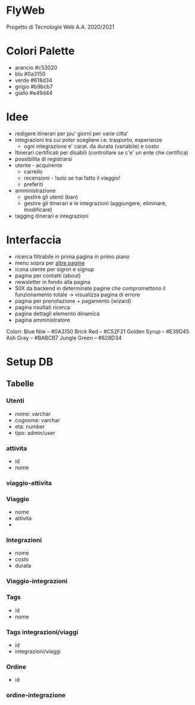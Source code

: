 # FlyWeb

Progetto di Tecnologie Web A.A. 2020/2021

# Colori Palette
- arancio #c53020
- blu     #0a3150
- verde   #618d34
- grigio  #b9bcb7
- giallo  #e49d44

# Idee

- redigere itinerari per piu' giorni per varie citta'
- integrazioni tra cui poter scegliere i.e. trasporto, esperienze 
  - ogni integrazione e' carat. da durata (variabile) e costo
- Itinerari certificati per disabili (controllare se c'e' un ente che certifica)
- possibilita di registrarsi
- utente - acquirente
  - carrello 
  - recensioni - !solo se hai fatto il viaggio!
  - preferiti
- amministrazione
  - gestire gli utenti (ban)
  - gestire gli itinerari e le integrazioni (aggiungere, eliminare, modificare)
- tagging itinerari e integrazioni


# Interfaccia
- ricerca filtrabile in prima pagina in primo piano
- menu sopra per [altre pagine](<#altre-pagine>)
- icona utente per signin e signup
- pagina per contatti (about)
- newsletter in fondo alla pagina
- 50X da backend in determinate pagine che compromettono il funzionamento totale -> visualizza pagina di errore
- pagina per prenotazione + pagamento (wizard)
- pagina risultati ricerca
- pagina dettagli elemento dinamica 
- pagina amministratore

Colori: 
Blue Nile – #0A3150
Brick Red – #C52F21
Golden Syrup – #E39D45
Ash Gray – #BABCB7
Jungle Green – #628D34


# Setup DB

## Tabelle

### Utenti
- nome: varchar
- cognome: varchar
- eta: number
- tipo: admin/user

### attivita
- id
- nome

### viaggio-attivita

### Viaggio
- nome
- attivita
- 
  
### Integrazioni
- nome
- costo
- durata

### Viaggio-integrazioni


### Tags
- id
- nome

### Tags integrazioni/viaggi
- id
- integrazioni/viaggi

### Ordine
- id

### ordine-integrazione
